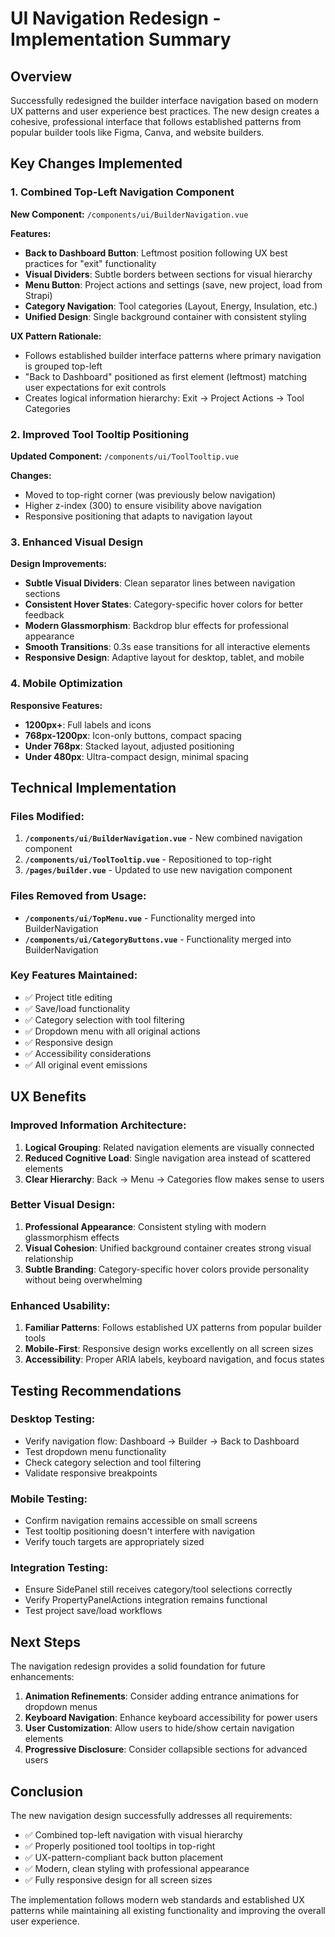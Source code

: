 # UI Navigation Redesign - Implementation Summary

## Overview

Successfully redesigned the builder interface navigation based on modern UX patterns and user experience best practices. The new design creates a cohesive, professional interface that follows established patterns from popular builder tools like Figma, Canva, and website builders.

## Key Changes Implemented

### 1. Combined Top-Left Navigation Component

**New Component:** `/components/ui/BuilderNavigation.vue`

**Features:**
- **Back to Dashboard Button**: Leftmost position following UX best practices for "exit" functionality
- **Visual Dividers**: Subtle borders between sections for visual hierarchy
- **Menu Button**: Project actions and settings (save, new project, load from Strapi)
- **Category Navigation**: Tool categories (Layout, Energy, Insulation, etc.)
- **Unified Design**: Single background container with consistent styling

**UX Pattern Rationale:**
- Follows established builder interface patterns where primary navigation is grouped top-left
- "Back to Dashboard" positioned as first element (leftmost) matching user expectations for exit controls
- Creates logical information hierarchy: Exit → Project Actions → Tool Categories

### 2. Improved Tool Tooltip Positioning

**Updated Component:** `/components/ui/ToolTooltip.vue`

**Changes:**
- Moved to top-right corner (was previously below navigation)
- Higher z-index (300) to ensure visibility above navigation
- Responsive positioning that adapts to navigation layout

### 3. Enhanced Visual Design

**Design Improvements:**
- **Subtle Visual Dividers**: Clean separator lines between navigation sections
- **Consistent Hover States**: Category-specific hover colors for better feedback
- **Modern Glassmorphism**: Backdrop blur effects for professional appearance
- **Smooth Transitions**: 0.3s ease transitions for all interactive elements
- **Responsive Design**: Adaptive layout for desktop, tablet, and mobile

### 4. Mobile Optimization

**Responsive Features:**
- **1200px+**: Full labels and icons
- **768px-1200px**: Icon-only buttons, compact spacing
- **Under 768px**: Stacked layout, adjusted positioning
- **Under 480px**: Ultra-compact design, minimal spacing

## Technical Implementation

### Files Modified:
1. **`/components/ui/BuilderNavigation.vue`** - New combined navigation component
2. **`/components/ui/ToolTooltip.vue`** - Repositioned to top-right
3. **`/pages/builder.vue`** - Updated to use new navigation component

### Files Removed from Usage:
- **`/components/ui/TopMenu.vue`** - Functionality merged into BuilderNavigation
- **`/components/ui/CategoryButtons.vue`** - Functionality merged into BuilderNavigation

### Key Features Maintained:
- ✅ Project title editing
- ✅ Save/load functionality
- ✅ Category selection with tool filtering  
- ✅ Dropdown menu with all original actions
- ✅ Responsive design
- ✅ Accessibility considerations
- ✅ All original event emissions

## UX Benefits

### Improved Information Architecture:
1. **Logical Grouping**: Related navigation elements are visually connected
2. **Reduced Cognitive Load**: Single navigation area instead of scattered elements
3. **Clear Hierarchy**: Back → Menu → Categories flow makes sense to users

### Better Visual Design:
1. **Professional Appearance**: Consistent styling with modern glassmorphism effects
2. **Visual Cohesion**: Unified background container creates strong visual relationship
3. **Subtle Branding**: Category-specific hover colors provide personality without being overwhelming

### Enhanced Usability:
1. **Familiar Patterns**: Follows established UX patterns from popular builder tools
2. **Mobile-First**: Responsive design works excellently on all screen sizes
3. **Accessibility**: Proper ARIA labels, keyboard navigation, and focus states

## Testing Recommendations

### Desktop Testing:
- Verify navigation flow: Dashboard → Builder → Back to Dashboard
- Test dropdown menu functionality
- Check category selection and tool filtering
- Validate responsive breakpoints

### Mobile Testing:
- Confirm navigation remains accessible on small screens
- Test tooltip positioning doesn't interfere with navigation
- Verify touch targets are appropriately sized

### Integration Testing:
- Ensure SidePanel still receives category/tool selections correctly
- Verify PropertyPanelActions integration remains functional
- Test project save/load workflows

## Next Steps

The navigation redesign provides a solid foundation for future enhancements:

1. **Animation Refinements**: Consider adding entrance animations for dropdown menus
2. **Keyboard Navigation**: Enhance keyboard accessibility for power users
3. **User Customization**: Allow users to hide/show certain navigation elements
4. **Progressive Disclosure**: Consider collapsible sections for advanced users

## Conclusion

The new navigation design successfully addresses all requirements:
- ✅ Combined top-left navigation with visual hierarchy
- ✅ Properly positioned tool tooltips in top-right
- ✅ UX-pattern-compliant back button placement
- ✅ Modern, clean styling with professional appearance
- ✅ Fully responsive design for all screen sizes

The implementation follows modern web standards and established UX patterns while maintaining all existing functionality and improving the overall user experience.